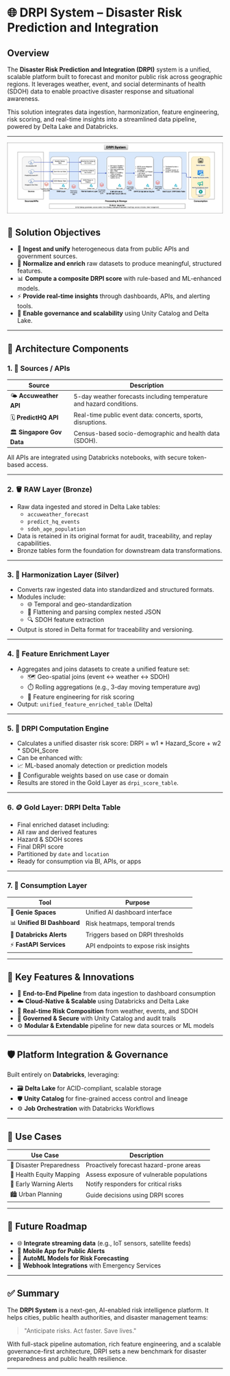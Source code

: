 
# 🌐 DRPI System – Disaster Risk Prediction and Integration

## Overview

The **Disaster Risk Prediction and Integration (DRPI)** system is a unified, scalable platform built to forecast and monitor public risk across geographic regions. It leverages weather, event, and social determinants of health (SDOH) data to enable proactive disaster response and situational awareness.

This solution integrates data ingestion, harmonization, feature engineering, risk scoring, and real-time insights into a streamlined data pipeline, powered by Delta Lake and Databricks.

---

![alt text](image.png)

## 🎯 Solution Objectives

- 🔄 **Ingest and unify** heterogeneous data from public APIs and government sources.
- 🧠 **Normalize and enrich** raw datasets to produce meaningful, structured features.
- 📊 **Compute a composite DRPI score** with rule-based and ML-enhanced models.
- ⚡ **Provide real-time insights** through dashboards, APIs, and alerting tools.
- 🔐 **Enable governance and scalability** using Unity Catalog and Delta Lake.

---

## 🧱 Architecture Components

### 1. 📡 Sources / APIs

| Source | Description |
|--------|-------------|
| 🌤️ **Accuweather API** | 5-day weather forecasts including temperature and hazard conditions. |
| 🗓️ **PredictHQ API** | Real-time public event data: concerts, sports, disruptions. |
| 🏛️ **Singapore Gov Data** | Census-based socio-demographic and health data (SDOH). |

All APIs are integrated using Databricks notebooks, with secure token-based access.

---

### 2. 🪣 RAW Layer (Bronze)

- Raw data ingested and stored in Delta Lake tables:
  - `accuweather_forecast`
  - `predict_hq_events`
  - `sdoh_age_population`
- Data is retained in its original format for audit, traceability, and replay capabilities.
- Bronze tables form the foundation for downstream data transformations.

---

### 3. 🔁 Harmonization Layer (Silver)

- Converts raw ingested data into standardized and structured formats.
- Modules include:
  - 🌐 Temporal and geo-standardization
  - 🧱 Flattening and parsing complex nested JSON
  - 🔍 SDOH feature extraction
- Output is stored in Delta format for traceability and versioning.

---

### 4. 🧮 Feature Enrichment Layer

- Aggregates and joins datasets to create a unified feature set:
  - 🗺️ Geo-spatial joins (event ↔ weather ↔ SDOH)
  - ⏱️ Rolling aggregations (e.g., 3-day moving temperature avg)
  - 🧬 Feature engineering for risk scoring
- Output: `unified_feature_enriched_table` (Delta)

---

### 5. 🧠 DRPI Computation Engine

- Calculates a unified disaster risk score: DRPI = w1 * Hazard_Score + w2 * SDOH_Score
- Can be enhanced with:
- 📈 ML-based anomaly detection or prediction models
- 🧮 Configurable weights based on use case or domain
- Results are stored in the Gold Layer as `drpi_score_table`.

---

### 6. 🪙 Gold Layer: DRPI Delta Table

- Final enriched dataset including:
- All raw and derived features
- Hazard & SDOH scores
- Final DRPI score
- Partitioned by `date` and `location`
- Ready for consumption via BI, APIs, or apps

---

### 7. 🧾 Consumption Layer

| Tool | Purpose |
|------|---------|
| 🤖 **Genie Spaces** | Unified AI dashboard interface |
| 📊 **Unified BI Dashboard** | Risk heatmaps, temporal trends |
| 📣 **Databricks Alerts** | Triggers based on DRPI thresholds |
| ⚡ **FastAPI Services** | API endpoints to expose risk insights |

---

## 🚀 Key Features & Innovations

- 🔄 **End-to-End Pipeline** from data ingestion to dashboard consumption
- ☁️ **Cloud-Native & Scalable** using Databricks and Delta Lake
- 🧩 **Real-time Risk Composition** from weather, events, and SDOH
- 🔐 **Governed & Secure** with Unity Catalog and audit trails
- ⚙️ **Modular & Extendable** pipeline for new data sources or ML models

---

## 🛡️ Platform Integration & Governance

Built entirely on **Databricks**, leveraging:

- 🗃️ **Delta Lake** for ACID-compliant, scalable storage
- 🛡️ **Unity Catalog** for fine-grained access control and lineage
- ⚙️ **Job Orchestration** with Databricks Workflows

---

## 📌 Use Cases

| Use Case | Description |
|----------|-------------|
| 🏥 Disaster Preparedness | Proactively forecast hazard-prone areas |
| 🧭 Health Equity Mapping | Assess exposure of vulnerable populations |
| 🚨 Early Warning Alerts | Notify responders for critical risks |
| 🏙️ Urban Planning | Guide decisions using DRPI scores |

---

## 🔭 Future Roadmap

- 🌐 **Integrate streaming data** (e.g., IoT sensors, satellite feeds)
- 📱 **Mobile App for Public Alerts**
- 🤖 **AutoML Models for Risk Forecasting**
- 📡 **Webhook Integrations** with Emergency Services

---

## ✅ Summary

The **DRPI System** is a next-gen, AI-enabled risk intelligence platform. It helps cities, public health authorities, and disaster management teams:

> "Anticipate risks. Act faster. Save lives."

With full-stack pipeline automation, rich feature engineering, and a scalable governance-first architecture, DRPI sets a new benchmark for disaster preparedness and public health resilience.

---

